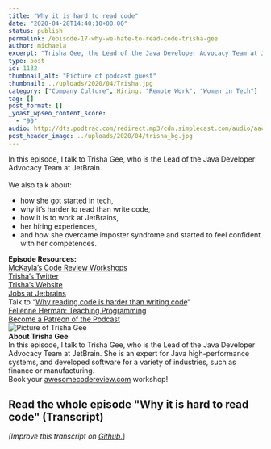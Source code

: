```yaml
---
title: "Why it is hard to read code"
date: "2020-04-28T14:40:10+00:00"
status: publish
permalink: /episode-17-why-we-hate-to-read-code-trisha-gee
author: michaela
excerpt: "Trisha Gee, the Lead of the Java Developer Advocacy Team at JetBrain, tells us why it is hard to read the code of other."
type: post
id: 1132
thumbnail_alt: "Picture of podcast guest"
thumbnail: ../uploads/2020/04/Trisha.jpg
category: ["Company Culture", Hiring, "Remote Work", "Women in Tech"]
tag: []
post_format: []
_yoast_wpseo_content_score:
  - "90"
audio: http://dts.podtrac.com/redirect.mp3/cdn.simplecast.com/audio/aaca90/aaca909a-e34f-49ae-a86f-f59e4fa807f0/b3702e2b-afde-4332-946d-d4d08dfb3d44/trisha-gee-audio-ready_tc.mp3
post_header_image: ../uploads/2020/04/trisha_bg.jpg
---
```


<div class="episode-about">
In this episode, I talk to Trisha Gee, who is the Lead of the Java Developer Advocacy Team at JetBrain.
<br/> <br/>We also talk about:
<ul>
<li> how she got started in tech,</li>
<li> why it’s harder to read than write code,</li>
<li> how it is to work at JetBrains,</li>
<li> her hiring experiences,</li>
<li> and how she overcame imposter syndrome and started to feel confident with her competences.</li>
</ul>
</div>
<div class=" episode-links">
<b>Episode Resources:</b><br/>
<a href="https://www.michaelagreiler.com/workshops/">McKayla’s Code Review Workshops</a><br/>
<a href="https://twitter.com/trisha_gee">Trisha’s Twitter</a><br/>
<a href="http://trishagee.github.io/">Trisha’s Website</a><br/>
<a href="https://www.jetbrains.com/careers/jobs/">Jobs at Jetbrains</a><br/>
Talk to “<a href="https://trishagee.github.io/presentation/reading_code/">Why reading code is harder than writing code</a>“<br/>
<a href="https://www.youtube.com/watch?v=g1ib43q3uXQ">Felienne Herman: Teaching Programming</a><br/>
<a href="https://www.patreon.com/doctormckayla">Become a Patreon of the Podcast</a><br/>
</div>

<div class="row pt-2 align-items-center">
<div class="col-4 guest-picture">
<img src="../uploads/2020/04/Trisha.jpg" alt="Picture of Trisha Gee"/>
</div>
<div class="col-8 guest-about">
<b>About Trisha Gee</b><br/>
In this episode, I talk to Trisha Gee, who is the Lead of the Java Developer Advocacy Team at JetBrain. She is an expert for Java high-performance systems, and developed software for a variety of industries, such as finance or manufacturing.
</div>
</div>

<div class="sponsorship">
Book your <a href="https://www.michaelagreiler.com/workshops">awesomecodereview.com</a> workshop!
</div> 

## Read the whole episode "Why it is hard to read code" (Transcript)

_\[Improve this transcript on [Github](https://github.com/mgreiler/se-unlocked/tree/master/Transcripts)_[.](https://github.com/mgreiler/se-unlocked/tree/master/Transcripts)\]
